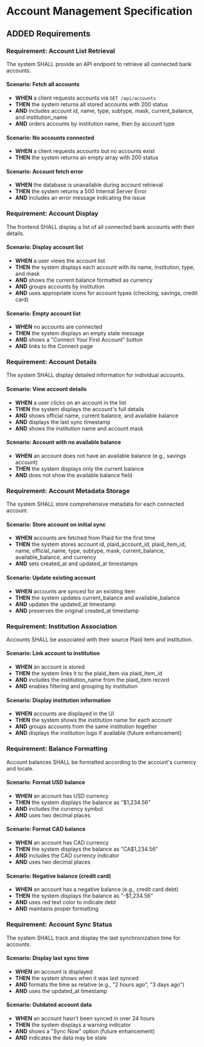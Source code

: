 # Account Management Specification

## ADDED Requirements

### Requirement: Account List Retrieval
The system SHALL provide an API endpoint to retrieve all connected bank accounts.

#### Scenario: Fetch all accounts
- **WHEN** a client requests accounts via `GET /api/accounts`
- **THEN** the system returns all stored accounts with 200 status
- **AND** includes account id, name, type, subtype, mask, current_balance, and institution_name
- **AND** orders accounts by institution name, then by account type

#### Scenario: No accounts connected
- **WHEN** a client requests accounts but no accounts exist
- **THEN** the system returns an empty array with 200 status

#### Scenario: Account fetch error
- **WHEN** the database is unavailable during account retrieval
- **THEN** the system returns a 500 Internal Server Error
- **AND** includes an error message indicating the issue

### Requirement: Account Display
The frontend SHALL display a list of all connected bank accounts with their details.

#### Scenario: Display account list
- **WHEN** a user views the account list
- **THEN** the system displays each account with its name, institution, type, and mask
- **AND** shows the current balance formatted as currency
- **AND** groups accounts by institution
- **AND** uses appropriate icons for account types (checking, savings, credit card)

#### Scenario: Empty account list
- **WHEN** no accounts are connected
- **THEN** the system displays an empty state message
- **AND** shows a "Connect Your First Account" button
- **AND** links to the Connect page

### Requirement: Account Details
The system SHALL display detailed information for individual accounts.

#### Scenario: View account details
- **WHEN** a user clicks on an account in the list
- **THEN** the system displays the account's full details
- **AND** shows official name, current balance, and available balance
- **AND** displays the last sync timestamp
- **AND** shows the institution name and account mask

#### Scenario: Account with no available balance
- **WHEN** an account does not have an available balance (e.g., savings account)
- **THEN** the system displays only the current balance
- **AND** does not show the available balance field

### Requirement: Account Metadata Storage
The system SHALL store comprehensive metadata for each connected account.

#### Scenario: Store account on initial sync
- **WHEN** accounts are fetched from Plaid for the first time
- **THEN** the system stores account id, plaid_account_id, plaid_item_id, name, official_name, type, subtype, mask, current_balance, available_balance, and currency
- **AND** sets created_at and updated_at timestamps

#### Scenario: Update existing account
- **WHEN** accounts are synced for an existing item
- **THEN** the system updates current_balance and available_balance
- **AND** updates the updated_at timestamp
- **AND** preserves the original created_at timestamp

### Requirement: Institution Association
Accounts SHALL be associated with their source Plaid item and institution.

#### Scenario: Link account to institution
- **WHEN** an account is stored
- **THEN** the system links it to the plaid_item via plaid_item_id
- **AND** includes the institution_name from the plaid_item record
- **AND** enables filtering and grouping by institution

#### Scenario: Display institution information
- **WHEN** accounts are displayed in the UI
- **THEN** the system shows the institution name for each account
- **AND** groups accounts from the same institution together
- **AND** displays the institution logo if available (future enhancement)

### Requirement: Balance Formatting
Account balances SHALL be formatted according to the account's currency and locale.

#### Scenario: Format USD balance
- **WHEN** an account has USD currency
- **THEN** the system displays the balance as "$1,234.56"
- **AND** includes the currency symbol
- **AND** uses two decimal places

#### Scenario: Format CAD balance
- **WHEN** an account has CAD currency
- **THEN** the system displays the balance as "CA$1,234.56"
- **AND** includes the CAD currency indicator
- **AND** uses two decimal places

#### Scenario: Negative balance (credit card)
- **WHEN** an account has a negative balance (e.g., credit card debt)
- **THEN** the system displays the balance as "-$1,234.56"
- **AND** uses red text color to indicate debt
- **AND** maintains proper formatting

### Requirement: Account Sync Status
The system SHALL track and display the last synchronization time for accounts.

#### Scenario: Display last sync time
- **WHEN** an account is displayed
- **THEN** the system shows when it was last synced
- **AND** formats the time as relative (e.g., "2 hours ago", "3 days ago")
- **AND** uses the updated_at timestamp

#### Scenario: Outdated account data
- **WHEN** an account hasn't been synced in over 24 hours
- **THEN** the system displays a warning indicator
- **AND** shows a "Sync Now" option (future enhancement)
- **AND** indicates the data may be stale

